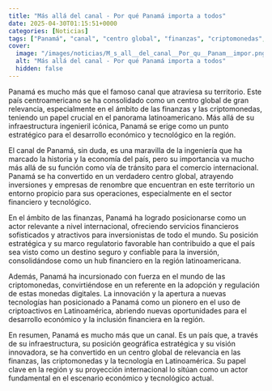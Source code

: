 ```yaml
---
title: "Más allá del canal - Por qué Panamá importa a todos"
date: 2025-04-30T01:15:51+0000
categories: [Noticias]
tags: ["Panamá", "canal", "centro global", "finanzas", "criptomonedas", "tecnología", "hub financiero."]
cover:
  image: "/images/noticias/M_s_all__del_canal__Por_qu__Panam__impor.png"
  alt: "Más allá del canal - Por qué Panamá importa a todos"
  hidden: false
---
```


Panamá es mucho más que el famoso canal que atraviesa su territorio. Este país centroamericano se ha consolidado como un centro global de gran relevancia, especialmente en el ámbito de las finanzas y las criptomonedas, teniendo un papel crucial en el panorama latinoamericano. Más allá de su infraestructura ingenieril icónica, Panamá se erige como un punto estratégico para el desarrollo económico y tecnológico en la región.

El canal de Panamá, sin duda, es una maravilla de la ingeniería que ha marcado la historia y la economía del país, pero su importancia va mucho más allá de su función como vía de tránsito para el comercio internacional. Panamá se ha convertido en un verdadero centro global, atrayendo inversiones y empresas de renombre que encuentran en este territorio un entorno propicio para sus operaciones, especialmente en el sector financiero y tecnológico.

En el ámbito de las finanzas, Panamá ha logrado posicionarse como un actor relevante a nivel internacional, ofreciendo servicios financieros sofisticados y atractivos para inversionistas de todo el mundo. Su posición estratégica y su marco regulatorio favorable han contribuido a que el país sea visto como un destino seguro y confiable para la inversión, consolidándose como un hub financiero en la región latinoamericana.

Además, Panamá ha incursionado con fuerza en el mundo de las criptomonedas, convirtiéndose en un referente en la adopción y regulación de estas monedas digitales. La innovación y la apertura a nuevas tecnologías han posicionado a Panamá como un pionero en el uso de criptoactivos en Latinoamérica, abriendo nuevas oportunidades para el desarrollo económico y la inclusión financiera en la región.

En resumen, Panamá es mucho más que un canal. Es un país que, a través de su infraestructura, su posición geográfica estratégica y su visión innovadora, se ha convertido en un centro global de relevancia en las finanzas, las criptomonedas y la tecnología en Latinoamérica. Su papel clave en la región y su proyección internacional lo sitúan como un actor fundamental en el escenario económico y tecnológico actual.
